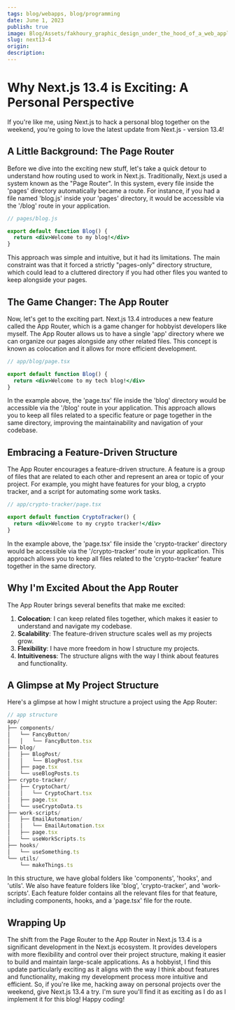 ```yaml
---
tags: blog/webapps, blog/programming
date: June 1, 2023
publish: true
image: Blog/Assets/fakhoury_graphic_design_under_the_hood_of_a_web_application_3d__fe2db1b5-859b-4634-b52b-d27cc09a0fdd.png
slug: next13-4
origin:
description: 
---
```

# Why Next.js 13.4 is Exciting: A Personal Perspective

If you're like me, using Next.js to hack a personal blog together on the weekend, you're going to love the latest update from Next.js - version 13.4!

## A Little Background: The Page Router

Before we dive into the exciting new stuff, let's take a quick detour to understand how routing used to work in Next.js. Traditionally, Next.js used a system known as the "Page Router". In this system, every file inside the 'pages' directory automatically became a route. For instance, if you had a file named 'blog.js' inside your 'pages' directory, it would be accessible via the '/blog' route in your application.

```jsx
// pages/blog.js

export default function Blog() {
  return <div>Welcome to my blog!</div>
}
```

This approach was simple and intuitive, but it had its limitations. The main constraint was that it forced a strictly "pages-only" directory structure, which could lead to a cluttered directory if you had other files you wanted to keep alongside your pages.

## The Game Changer: The App Router

Now, let's get to the exciting part. Next.js 13.4 introduces a new feature called the App Router, which is a game changer for hobbyist developers like myself. The App Router allows us to have a single 'app' directory where we can organize our pages alongside any other related files. This concept is known as colocation and it allows for more efficient development.

```jsx
// app/blog/page.tsx

export default function Blog() {
  return <div>Welcome to my tech blog!</div>
}
```

In the example above, the 'page.tsx' file inside the 'blog' directory would be accessible via the '/blog' route in your application. This approach allows you to keep all files related to a specific feature or page together in the same directory, improving the maintainability and navigation of your codebase.

## Embracing a Feature-Driven Structure

The App Router encourages a feature-driven structure. A feature is a group of files that are related to each other and represent an area or topic of your project. For example, you might have features for your blog, a crypto tracker, and a script for automating some work tasks.

```jsx
// app/crypto-tracker/page.tsx

export default function CryptoTracker() {
  return <div>Welcome to my crypto tracker!</div>
}
```

In the example above, the 'page.tsx' file inside the 'crypto-tracker' directory would be accessible via the '/crypto-tracker' route in your application. This approach allows you to keep all files related to the 'crypto-tracker' feature together in the same directory.

## Why I'm Excited About the App Router

The App Router brings several benefits that make me excited:

1. **Colocation**: I can keep related files together, which makes it easier to understand and navigate my codebase.
2. **Scalability**: The feature-driven structure scales well as my projects grow.
3. **Flexibility**: I have more freedom in how I structure my projects.
4. **Intuitiveness**: The structure aligns with the way I think about features and functionality.

## A Glimpse at My Project Structure

Here's a glimpse at how I might structure a project using the App Router:

```jsx
// app structure
app/
├── components/
│   └── FancyButton/
│	│   └── FancyButton.tsx
├── blog/
│   ├── BlogPost/
│   │   └── BlogPost.tsx
│   ├── page.tsx
│   └── useBlogPosts.ts
├── crypto-tracker/
│   ├── CryptoChart/
│   │   └── CryptoChart.tsx
│   ├── page.tsx
│   └── useCryptoData.ts
├── work-scripts/
│   ├── EmailAutomation/
│   │   └── EmailAutomation.tsx
│   ├── page.tsx
│   └── useWorkScripts.ts
├── hooks/
│   └── useSomething.ts
└── utils/
    └── makeThings.ts
```

In this structure, we have global folders like 'components', 'hooks', and 'utils'. We also have feature folders like 'blog', 'crypto-tracker', and 'work-scripts'. Each feature folder contains all the relevant files for that feature, including components, hooks, and a 'page.tsx' file for the route.

## Wrapping Up

The shift from the Page Router to the App Router in Next.js 13.4 is a significant development in the Next.js ecosystem. It provides developers with more flexibility and control over their project structure, making it easier to build and maintain large-scale applications. As a hobbyist, I find this update particularly exciting as it aligns with the way I think about features and functionality, making my development process more intuitive and efficient. So, if you're like me, hacking away on personal projects over the weekend, give Next.js 13.4 a try. I'm sure you'll find it as exciting as I do as I implement it for this blog! Happy coding!